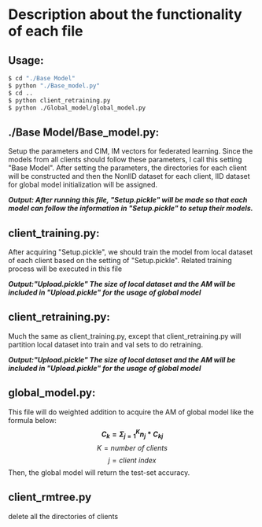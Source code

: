 # Description about the functionality of each file
## Usage:
```bash
$ cd "./Base Model"
$ python "./Base_model.py"
$ cd ..
$ python client_retraining.py
$ python ./Global_model/global_model.py 
```
## ./Base Model/Base_model.py:
Setup the parameters and CIM, IM vectors for federated learning.
Since the models from all clients should follow these parameters, I call this setting "Base Model".
After setting the parameters, the directories for each client will be constructed and then the NonIID dataset for each client, IID dataset for global model initialization will be assigned.

***Output: After running this file, "Setup.pickle" will be made so that each model can follow the information in "Setup.pickle" to setup their models.***
## client_training.py:
After acquiring "Setup.pickle", we should train the model from local dataset of each client based on the setting of "Setup.pickle".
Related training process will be executed in this file

***Output:"Upload.pickle" The size of local dataset and the AM will be included in "Upload.pickle" for the usage of global model***

## client_retraining.py:
Much the same as client_training.py, except that client_retraining.py will partition local dataset into train and val sets to do retraining.

***Output:"Upload.pickle" The size of local dataset and the AM will be included in "Upload.pickle" for the usage of global model***

## global_model.py:
This file will do weighted addition to acquire the AM of global model like the formula below:
**$$ C_k = Σ^{K}_{j=1}n_j * C_{kj} $$**
$$ K= number\ of\ clients$$
$$ j = client\ index$$
Then, the global model will return the test-set accuracy.
## client_rmtree.py
delete all the directories of clients 
